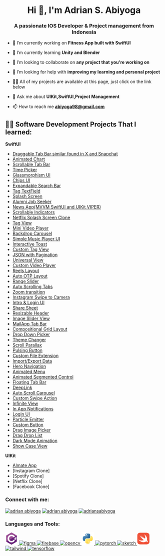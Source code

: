 


<h1 align="center">Hi 👋, I'm Adrian S. Abiyoga</h1>
<h3 align="center">A passionate IOS Developer & Project management from Indonesia</h3>

- 🔭 I’m currently working on **Fitness App built with SwiftUI**

- 🌱 I’m currently learning **Unity and Blender**

- 👯 I’m looking to collaborate on **any project that you're working on**

- 🤝 I’m looking for help with **improving my learning and personal project**

- 👨‍💻 All of my projects are available at this page, just click on the link below

- 💬 Ask me about **UIKit,SwiftUI,Project Management**

- 📫 How to reach me **abiyoga98@gmail.com**

<h2>👨‍💻 Software Development Projects That I learned:</h2>
<b>SwiftUI</b>

  - [Draggable Tab Bar similar found in X and Snapchat](https://github.com/cloner69/DraggableTabBar)
  - [Animated Chart](https://github.com/cloner69/AnimatedChart)
  - [Scrollable Tab Bar](https://github.com/cloner69/ScrollableTabBar)
  - [Time Picker](https://github.com/cloner69/TimePicker)
  - [Glassmorphism UI](https://github.com/cloner69/Glassmorphism)
  - [Chips UI](https://github.com/cloner69/ChipsUI)
  - [Expandable Search Bar](https://github.com/cloner69/ExpandableSearchBar)
  - [Tag TextField](https://github.com/cloner69/TagTextField)
  - [Splash Screen](https://github.com/cloner69/SplashScreen)
  - [Alumni Job Seeker](https://github.com/cloner69/AlumniJobSeeker)
  - [News App(MVVM SwiftUI and UIKit VIPER)](https://github.com/cloner69/News-App)
  - [Scrollable Indicators](https://github.com/cloner69/ScrollableIndicators)
  - [Netflix Splash Screen Clone](https://github.com/cloner69/NetflixSplashScreen)
  - [Tag View](https://github.com/cloner69/TagView)
  - [Mini Video Player](https://github.com/cloner69/MiniPlayer)
  - [Backdrop Carousel](https://github.com/cloner69/BackdropCarousel)
  - [Simple Music Player UI](https://github.com/cloner69/SimpleMusicPlayerUI)
  - [Interactive Toast](https://github.com/cloner69/InteractiveToast)
  - [Custom Tag View](https://github.com/cloner69/CustomTagView)
  - [JSON with Pagination](https://github.com/cloner69/JSONwithPagination)
  - [Universal View](https://github.com/cloner69/UniversalView)
  - [Custom Video Player](https://github.com/cloner69/CustomVideoPlayer)
  - [Reels Layout](https://github.com/cloner69/ReelsLayout)
  - [Auto OTP Layout](https://github.com/cloner69/AutoOTPLayout)
  - [Range Slider](https://github.com/cloner69/RangeSlider)
  - [Auto Scrolling Tabs](https://github.com/cloner69/AutoScrollingTabs)
  - [Zoom transition](https://github.com/cloner69/ZoomTransition)
  - [Instagram Swipe to Camera](https://github.com/cloner69/Insta_Swipe)
  - [Intro & Login UI](https://github.com/cloner69/intro_LoginUI)
  - [Share Sheet](https://github.com/cloner69/ShareSheet)
  - [Resizable Header](https://github.com/cloner69/ResizableHeader)
  - [Image Slider View](https://github.com/cloner69/ImageSliderView)
  - [MailApp Tab Bar](https://github.com/cloner69/MailAppTabBar)
  - [Compositional Grid Layout](https://github.com/cloner69/CompositionalGridLayout)
  - [Drop Down Picker](https://github.com/cloner69/DropDownPicker)
  - [Theme Changer](https://github.com/cloner69/ThemeChanger)
  - [Scroll Parallax](https://github.com/cloner69/ScrollParallax)
  - [Pulsing Button](https://github.com/cloner69/PulsingButton)
  - [Custom File Extension](https://github.com/cloner69/CustomFileExtension)
  - [Import/Export Data](https://github.com/cloner69/DataImportExport)
  - [Hero Navigation](https://github.com/cloner69/HeroNavigation)
  - [Animated Menu](https://github.com/cloner69/AnimatedMenu)
  - [Animated Segmented Control](https://github.com/cloner69/AnimatedSegmentedControl)
  - [Floating Tab Bar](https://github.com/cloner69/FloatingTabBar)
  - [DeepLink](https://github.com/cloner69/DeepLink)
  - [Auto Scroll Carousel](https://github.com/cloner69/AutoScrollCarousel)
  - [Custom Swipe Action](https://github.com/cloner69/CustomSwipeAction)
  - [Infinite View](https://github.com/cloner69/InfiniteView)
  - [In App Notifications](https://github.com/cloner69/InAppNotifications)
  - [Login UI](https://github.com/cloner69/LoginKit)
  - [Particle Emitter](https://github.com/cloner69/ParticleEmitter)
  - [Custom Button](https://github.com/cloner69/CustomButton)
  - [Drag Image Picker](https://github.com/cloner69/DragImagePicker)
  - [Drag Drop List](https://github.com/cloner69/DragDropList)
  - [Dark Mode Animation](https://github.com/cloner69/DarkModeAnimation)
  - [Show Case View](https://github.com/cloner69/ShowcaseView)

<b>UIKit</b>
  - [Almate App](https://github.com/Almate-AppleAcademy/Almate)
  - [Instagram Clone]
  - [Spotify Clone]
  - [Netflix Clone]
  - [Facebook Clone]
    
<h3 align="left">Connect with me:</h3>
<p align="left">
<a href="https://linkedin.com/in/adrian-abiyoga-632a20121" target="blank"><img align="center" src="https://raw.githubusercontent.com/rahuldkjain/github-profile-readme-generator/master/src/images/icons/Social/linked-in-alt.svg" alt="adrian abiyoga" height="30" width="40" /></a>
<a href="https://fb.com/adrian.abiyoga.1" target="blank"><img align="center" src="https://raw.githubusercontent.com/rahuldkjain/github-profile-readme-generator/master/src/images/icons/Social/facebook.svg" alt="adrian abiyoga" height="30" width="40" /></a>
<a href="https://instagram.com/adriansabiyoga" target="blank"><img align="center" src="https://raw.githubusercontent.com/rahuldkjain/github-profile-readme-generator/master/src/images/icons/Social/instagram.svg" alt="adriansabiyoga" height="30" width="40" /></a>
</p>

<h3 align="left">Languages and Tools:</h3>
<p align="left"> <a href="https://www.w3schools.com/cs/" target="_blank" rel="noreferrer"> <img src="https://raw.githubusercontent.com/devicons/devicon/master/icons/csharp/csharp-original.svg" alt="csharp" width="40" height="40"/> </a> <a href="https://www.figma.com/" target="_blank" rel="noreferrer"> <img src="https://www.vectorlogo.zone/logos/figma/figma-icon.svg" alt="figma" width="40" height="40"/> </a> <a href="https://firebase.google.com/" target="_blank" rel="noreferrer"> <img src="https://www.vectorlogo.zone/logos/firebase/firebase-icon.svg" alt="firebase" width="40" height="40"/> </a> <a href="https://opencv.org/" target="_blank" rel="noreferrer"> <img src="https://www.vectorlogo.zone/logos/opencv/opencv-icon.svg" alt="opencv" width="40" height="40"/> </a> <a href="https://www.python.org" target="_blank" rel="noreferrer"> <img src="https://raw.githubusercontent.com/devicons/devicon/master/icons/python/python-original.svg" alt="python" width="40" height="40"/> </a> <a href="https://pytorch.org/" target="_blank" rel="noreferrer"> <img src="https://www.vectorlogo.zone/logos/pytorch/pytorch-icon.svg" alt="pytorch" width="40" height="40"/> </a> <a href="https://www.sketch.com/" target="_blank" rel="noreferrer"> <img src="https://www.vectorlogo.zone/logos/sketchapp/sketchapp-icon.svg" alt="sketch" width="40" height="40"/> </a> <a href="https://developer.apple.com/swift/" target="_blank" rel="noreferrer"> <img src="https://raw.githubusercontent.com/devicons/devicon/master/icons/swift/swift-original.svg" alt="swift" width="40" height="40"/> </a> <a href="https://tailwindcss.com/" target="_blank" rel="noreferrer"> <img src="https://www.vectorlogo.zone/logos/tailwindcss/tailwindcss-icon.svg" alt="tailwind" width="40" height="40"/> </a> <a href="https://www.tensorflow.org" target="_blank" rel="noreferrer"> <img src="https://www.vectorlogo.zone/logos/tensorflow/tensorflow-icon.svg" alt="tensorflow" width="40" height="40"/> </a> </p>

